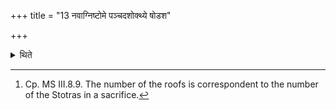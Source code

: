 +++
title = "13 नवाग्निष्टोमे पञ्चदशोक्थ्ये षोडश"

+++

<details><summary>थिते</summary>

13. (There should be) nine (roofs) in the Agniṣṭoma(sacrifice); fifteen in the Ukthya; sixteen in the Ṣoḍaśin; seventeen in the Vājapeya and Atirātra; twentyone in the sacrificial sessions and Ahīna-sacrifices.[^1]  


[^1]: Cp. MS III.8.9. The number of the roofs is correspondent to the number of the Stotras in a sacrifice.  
</details>
